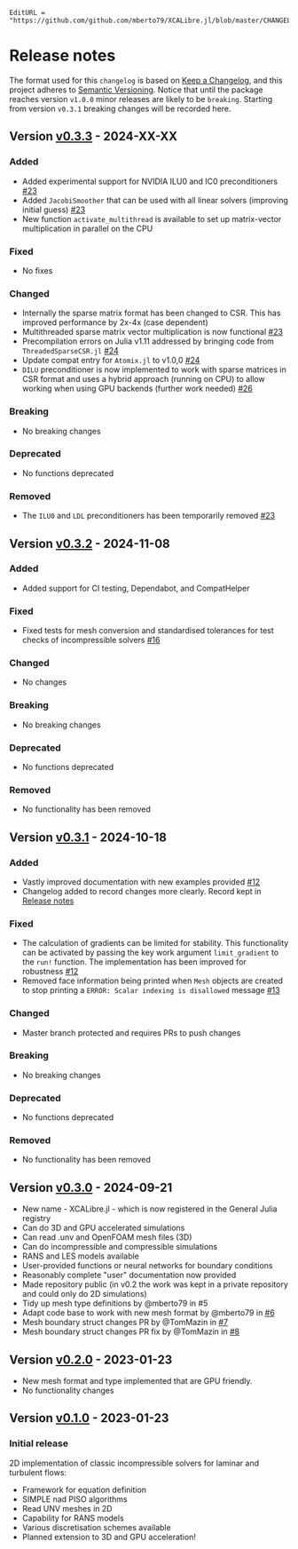 ```@meta
EditURL = "https://github.com/github.com/mberto79/XCALibre.jl/blob/master/CHANGELOG.md"
```

# Release notes

The format used for this `changelog` is based on [Keep a Changelog](https://keepachangelog.com/en/1.0.0/),
and this project adheres to [Semantic Versioning](https://semver.org/spec/v2.0.0.html). Notice that until the package reaches version `v1.0.0` minor releases are likely to be `breaking`. Starting from version `v0.3.1` breaking changes will be recorded here. 

## Version [v0.3.3](https://github.com/github.com/mberto79/XCALibre.jl/releases/tag/v0.3.3) - 2024-XX-XX

### Added
* Added experimental support for NVIDIA ILU0 and IC0 preconditioners [#23](https://github.com/github.com/mberto79/XCALibre.jl/issues/23)
* Added `JacobiSmoother` that can be used with all linear solvers (improving initial guess) [#23](https://github.com/github.com/mberto79/XCALibre.jl/issues/23)
* New function `activate_multithread` is available to set up matrix-vector multiplication in parallel on the CPU

### Fixed
* No fixes

### Changed
* Internally the sparse matrix format has been changed to CSR. This has improved performance by 2x-4x (case dependent)
* Multithreaded sparse matrix vector multiplication is now functional [#23](https://github.com/github.com/mberto79/XCALibre.jl/issues/23)
* Precompilation errors on Julia v1.11 addressed by bringing code from `ThreadedSparseCSR.jl` [#24](https://github.com/github.com/mberto79/XCALibre.jl/issues/24)
* Update compat entry for `Atomix.jl` to v1.0,0 [#24](https://github.com/github.com/mberto79/XCALibre.jl/issues/24)
* `DILU` preconditioner is now implemented to work with sparse matrices in CSR format and uses a hybrid approach (running on CPU) to allow working when using GPU backends (further work needed) [#26](https://github.com/github.com/mberto79/XCALibre.jl/issues/26)

### Breaking
* No breaking changes

### Deprecated
* No functions deprecated

### Removed
* The `ILU0` and `LDL` preconditioners has been temporarily removed [#23](https://github.com/github.com/mberto79/XCALibre.jl/issues/23)

## Version [v0.3.2](https://github.com/github.com/mberto79/XCALibre.jl/releases/tag/v0.3.2) - 2024-11-08

### Added
* Added support for CI testing, Dependabot, and CompatHelper

### Fixed
* Fixed tests for mesh conversion and standardised tolerances for test checks of incompressible solvers [#16](https://github.com/github.com/mberto79/XCALibre.jl/issues/16)

### Changed
* No changes

### Breaking
* No breaking changes

### Deprecated
* No functions deprecated

### Removed
* No functionality has been removed

## Version [v0.3.1](https://github.com/github.com/mberto79/XCALibre.jl/releases/tag/v0.3.1) - 2024-10-18

### Added
* Vastly improved documentation with new examples provided [#12](https://github.com/github.com/mberto79/XCALibre.jl/issues/12)
* Changelog added to record changes more clearly. Record kept in [Release notes](@ref)

### Fixed
* The calculation of gradients can be limited for stability. This functionality can be activated by passing the key work argument `limit_gradient` to the `run!` function. The implementation has been improved for robustness [#12](https://github.com/github.com/mberto79/XCALibre.jl/issues/12)
* Removed face information being printed when `Mesh` objects are created to stop printing a `ERROR: Scalar indexing is disallowed` message [#13](https://github.com/github.com/mberto79/XCALibre.jl/issues/13)

### Changed
* Master branch protected and requires PRs to push changes

### Breaking
* No breaking changes

### Deprecated
* No functions deprecated

### Removed
* No functionality has been removed

## Version [v0.3.0](https://github.com/github.com/mberto79/XCALibre.jl/releases/tag/v0.3.0) - 2024-09-21

* New name - XCALibre.jl - which is now registered in the General Julia registry
* Can do 3D and GPU accelerated simulations
* Can read .unv and OpenFOAM mesh files (3D)
* Can do incompressible and compressible simulations
* RANS and LES models available
* User-provided functions or neural networks for boundary conditions
* Reasonably complete "user" documentation now provided
* Made repository public (in v0.2 the work was kept in a private repository and could only do 2D simulations)
* Tidy up mesh type definitions by @mberto79 in #5
* Adapt code base to work with new mesh format by @mberto79 in [#6](https://github.com/github.com/mberto79/XCALibre.jl/issues/6)
* Mesh boundary struct changes PR by @TomMazin in [#7](https://github.com/github.com/mberto79/XCALibre.jl/issues/7)
* Mesh boundary struct changes PR fix by @TomMazin in [#8](https://github.com/github.com/mberto79/XCALibre.jl/issues/8)


## Version [v0.2.0](https://github.com/github.com/mberto79/XCALibre.jl/releases/tag/v0.2.0) - 2023-01-23

* New mesh format and type implemented that are GPU friendly.
* No functionality changes

## Version [v0.1.0](https://github.com/github.com/mberto79/XCALibre.jl/releases/tag/v0.1.0) - 2023-01-23

### Initial release

2D implementation of classic incompressible solvers for laminar and turbulent flows:

* Framework for equation definition
* SIMPLE nad PISO algorithms
* Read UNV meshes in 2D
* Capability for RANS models
* Various discretisation schemes available
* Planned extension to 3D and GPU acceleration!